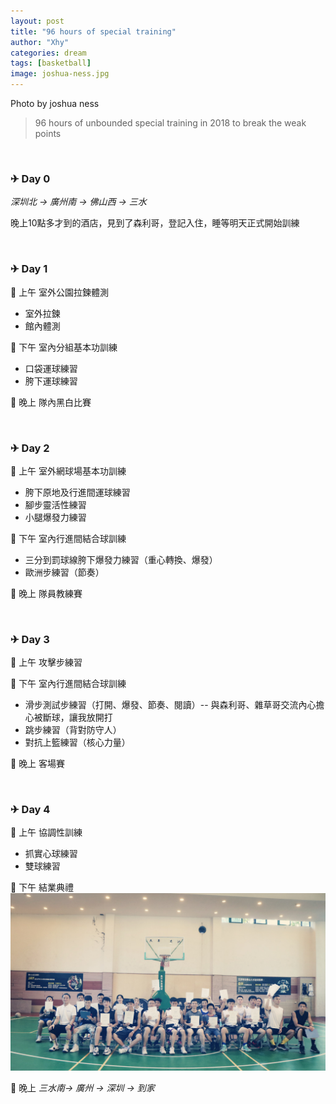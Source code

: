 ```yaml
---
layout: post
title: "96 hours of special training"
author: "Xhy"
categories: dream
tags: [basketball]
image: joshua-ness.jpg
---
```



Photo by joshua ness

>96 hours of unbounded special training in 2018 to break the weak points

<br />

### ✈ Day 0

*深圳北 -> 廣州南 -> 佛山西 -> 三水*

晚上10點多才到的酒店，見到了森利哥，登記入住，睡等明天正式開始訓練

<br />


### ✈ Day 1

🏀 上午
室外公園拉鍊體測
* 室外拉鍊
* 館內體測



🏀 下午
室內分組基本功訓練
* 口袋運球練習
* 胯下運球練習

🏀 晚上
隊內黑白比賽


<br />

### ✈ Day 2

🏀 上午
室外網球場基本功訓練
* 胯下原地及行進間運球練習
* 腳步靈活性練習
* 小腿爆發力練習


🏀 下午
室內行進間結合球訓練
* 三分到罰球線胯下爆發力練習（重心轉換、爆發）
* 歐洲步練習（節奏）

🏀 晚上
隊員教練賽



<br />

### ✈ Day 3

🏀 上午
攻擊步練習


🏀 下午
室內行進間結合球訓練
* 滑步測試步練習（打開、爆發、節奏、閱讀）-- 與森利哥、雜草哥交流內心擔心被斷球，讓我放開打
* 跳步練習（背對防守人）
* 對抗上籃練習（核心力量）


🏀 晚上
客場賽


<br />

### ✈ Day 4

🏀 上午
協調性訓練
* 抓實心球練習
* 雙球練習


🏀 下午
結業典禮
![](/assets/img/day-4.jpg)

🏀 晚上
*三水南-> 廣州 -> 深圳 -> 到家*



<br />
